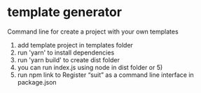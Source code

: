 # template generator
Command line for create a project with your own templates


1) add template project in templates folder
2) run 'yarn' to install dependencies
3) run 'yarn build' to create dist folder
4) you can run index.js using node in dist folder or 5)
5) run npm link to Register “suit” as a command line interface in package.json